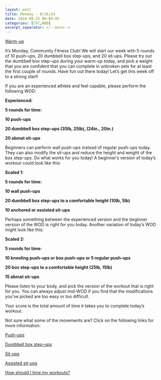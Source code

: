 ```yaml
---
layout: post
title: Monday - 8/26/24
date: 2024-08-25 00:00:05
categories: [CFC,WOD]
excerpt_separator: <!--more-->
---
```

[Warm-up](https://communityfitnessclub.wixsite.com/website/post/basic-full-body-warm-up)

It’s Monday, Community Fitness Club! We will start our week with 5 rounds of 10 push-ups, 20 dumbbell box step-ups, and 20 sit-ups. Please try out the dumbbell box step-ups during your warm-up today, and pick a weight that you are confident that you can complete in unbroken sets for at least the first couple of rounds. Have fun out there today! Let’s get this week off to a strong start!

If you are an experienced athlete and feel capable, please perform the following WOD:

**Experienced:**

**5 rounds for time:**

**10 push-ups**

**20 dumbbell box step-ups (35lb, 25lb), (24in., 20in.)**

**20 abmat sit-ups**
<!--more-->

Beginners can perform wall push-ups instead of regular push-ups today. They can also modify the sit-ups and reduce the height and weight of the box step-ups. Do what works for you today! A beginner’s version of today’s workout could look like this:

**Scaled 1:**

**5 rounds for time:**

**10 wall push-ups**

**20 dumbbell box step-ups to a comfortable height (10lb, 5lb)**

**10 anchored or assisted sit-ups**

Perhaps something between the experienced version and the beginner version of the WOD is right for you today. Another variation of today’s WOD might look like this:

**Scaled 2:**

**5 rounds for time:**

**10 kneeling push-ups or box push-ups or 5 regular push-ups**

**20 box step-ups to a comfortable height (25lb, 15lb)**

**15 abmat sit-ups**

Please listen to your body, and pick the version of the workout that is right for you. You can always adjust mid-WOD if you find that the modifications you’ve picked are too easy or too difficult.

Your score is the total amount of time it takes you to complete today’s workout.

Not sure what some of the movements are? Click on the following links for more information:

[Push-ups](https://communityfitnessclub.wixsite.com/website/post/push-ups)

[Dumbbell box step-ups](https://communityfitnessclub.wixsite.com/website/post/dumbbell-box-step-ups)

[Sit-ups](https://communityfitnessclub.wixsite.com/website/post/sit-ups)

[Assisted sit-ups](https://www.youtube.com/watch?v=q4ap_8wpaF8)

[How should I time my workouts?](https://communityfitnessclub.wixsite.com/website/post/how-should-i-time-my-workouts)

